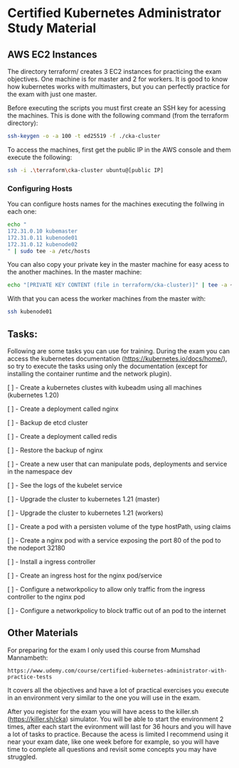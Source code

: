 # Certified Kubernetes Administrator Study Material

## AWS EC2 Instances

The directory terraform/ creates 3 EC2 instances for practicing the exam objectives.
One machine is for master and 2 for workers. It is good to know how kubernetes works with multimasters, but you can perfectly practice for the exam with just one master.

Before executing the scripts you must first create an SSH key for acessing the machines. This is done with the following command  (from the terraform directory):
```bash
ssh-keygen -o -a 100 -t ed25519 -f ./cka-cluster
```

To access the machines, first get the public IP in the AWS console and them execute the following:
```bash
ssh -i .\terraform\cka-cluster ubuntu@[public IP]
```

### Configuring Hosts

You can configure hosts names for the machines executing the follwing in each one:
```bash
echo "
172.31.0.10 kubemaster
172.31.0.11 kubenode01
172.31.0.12 kubenode02
" | sudo tee -a /etc/hosts
```

You can also copy your private key in the master machine for easy acess to the another machines.
In the master machine:
```bash
echo "[PRIVATE KEY CONTENT (file in terraform/cka-cluster)]" | tee -a ~/.ssh/id_rsa; chmod 400 id_rsa
```

With that you can acess the worker machines from the master with:
```bash
ssh kubenode01
```

## Tasks:

Following are some tasks you can use for training. During the exam you can access the kubernetes documentation (https://kubernetes.io/docs/home/), so try to execute the tasks using only the documentation (except for installing the container runtime and the network plugin).


[ ] - Create a kubernetes clustes with kubeadm using all machines (kubernetes 1.20)

[ ] - Create a deployment called nginx

[ ] - Backup de etcd cluster

[ ] - Create a deployment called redis

[ ] - Restore the backup of nginx

[ ] - Create a new user that can manipulate pods, deployments and service in the namespace dev

[ ] - See the logs of the kubelet service

[ ] - Upgrade the cluster to kubernetes 1.21 (master)

[ ] - Upgrade the cluster to kubernetes 1.21 (workers)

[ ] - Create a pod with a persisten volume of the type hostPath, using claims

[ ] - Create a nginx pod with a service exposing the port 80 of the pod to the nodeport 32180

[ ] - Install a ingress controller

[ ] - Create an ingress host for the nginx pod/service

[ ] - Configure a networkpolicy to allow only traffic from the ingress controller to the nginx pod

[ ] - Configure a networkpolicy to block traffic out of an pod to the internet

## Other Materials

For preparing for the exam I only used this course from Mumshad Mannambeth:
```
https://www.udemy.com/course/certified-kubernetes-administrator-with-practice-tests
```

It covers all the objectives and have a lot of practical exercises you execute in an environment very similar to the one you will use in the exam.

After you register for the exam you will have acess to the killer.sh (https://killer.sh/cka) simulator. You will be able to start the environment 2 times, after each start the evironment will last for 36 hours and you will have a lot of tasks to practice. Because the acess is limited I recommend using it near your exam date, like one week before for example, so you will have time to complete all questions and revisit some concepts you may have struggled.



